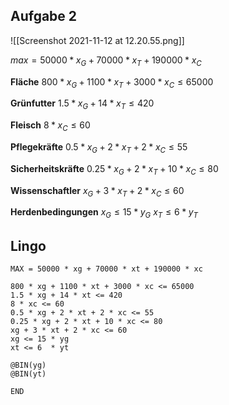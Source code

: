 ## Aufgabe 2

![[Screenshot 2021-11-12 at 12.20.55.png]]

$max = 50000 * x_G + 70000 * x_T + 190000 * x_C$

**Fläche**
$800 * x_G + 1100 * x_T + 3000 * x_C \le 65000$

**Grünfutter**
$1.5 * x_G + 14 * x_T \le 420$

**Fleisch**
$8 * x_C \le 60$

**Pflegekräfte**
$0.5 * x_G + 2 * x_T + 2 * x_C \le 55$

**Sicherheitskräfte**
$0.25 * x_G + 2 * x_T + 10 * x_C \le 80$

**Wissenschaftler**
$x_G + 3 * x_T + 2 * x_C \le 60$

**Herdenbedingungen**
$x_G \le 15 * y_G$
$x_T \le 6  * y_T$

## Lingo

```lingo
MAX = 50000 * xg + 70000 * xt + 190000 * xc

800 * xg + 1100 * xt + 3000 * xc <= 65000
1.5 * xg + 14 * xt <= 420
8 * xc <= 60
0.5 * xg + 2 * xt + 2 * xc <= 55
0.25 * xg + 2 * xt + 10 * xc <= 80
xg + 3 * xt + 2 * xc <= 60
xg <= 15 * yg
xt <= 6  * yt

@BIN(yg)
@BIN(yt)

END
```